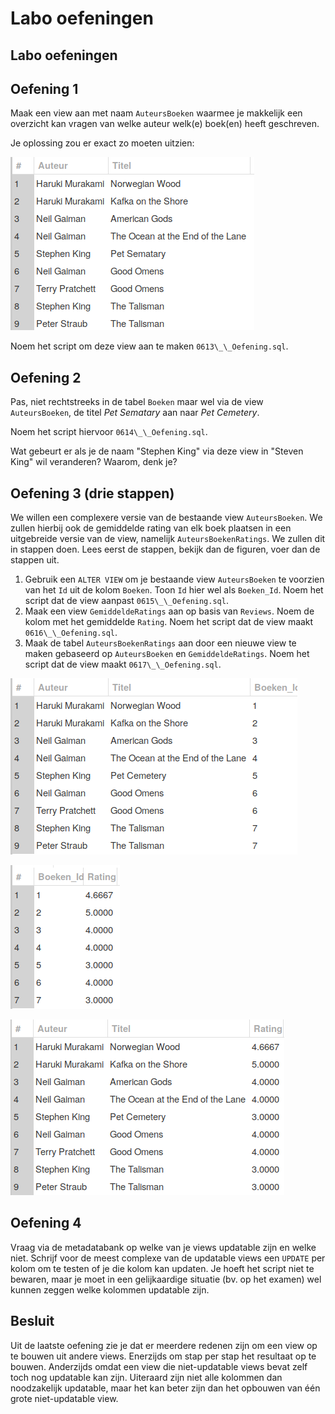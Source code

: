 # Labo oefeningen

## Labo oefeningen

## Oefening 1

Maak een view aan met naam `AuteursBoeken` waarmee je makkelijk een overzicht kan vragen van welke auteur welk\(e\) boek\(en\) heeft geschreven.

Je oplossing zou er exact zo moeten uitzien:

![](../../.gitbook/assets/exact-zo-boeken-auteurs.png)

Noem het script om deze view aan te maken `0613\_\_Oefening.sql`.

## Oefening 2

Pas, niet rechtstreeks in de tabel `Boeken` maar wel via de view `AuteursBoeken`, de titel _Pet Sematary_ aan naar _Pet Cemetery_.

Noem het script hiervoor `0614\_\_Oefening.sql`.

Wat gebeurt er als je de naam "Stephen King" via deze view in "Steven King" wil veranderen? Waarom, denk je?

## Oefening 3 \(drie stappen\)

We willen een complexere versie van de bestaande view `AuteursBoeken`. We zullen hierbij ook de gemiddelde rating van elk boek plaatsen in een uitgebreide versie van de view, namelijk `AuteursBoekenRatings`. We zullen dit in stappen doen. Lees eerst de stappen, bekijk dan de figuren, voer dan de stappen uit.

1. Gebruik een `ALTER VIEW` om je bestaande view `AuteursBoeken` te voorzien van het `Id` uit de kolom `Boeken`. Toon `Id` hier wel als `Boeken_Id`. Noem het script dat de view aanpast `0615\_\_Oefening.sql`.
2. Maak een view `GemiddeldeRatings` aan op basis van `Reviews`. Noem de kolom met het gemiddelde `Rating`. Noem het script dat de view maakt `0616\_\_Oefening.sql`.
3. Maak de tabel `AuteursBoekenRatings` aan door een nieuwe view te maken gebaseerd op `AuteursBoeken` en `GemiddeldeRatings`. Noem het script dat de view maakt `0617\_\_Oefening.sql`.

![](../../.gitbook/assets/auteursboeken.png)

![](../../.gitbook/assets/gemiddelderatings.png)

![](../../.gitbook/assets/auteursboekenratings.png)

## Oefening 4

Vraag via de metadatabank op welke van je views updatable zijn en welke niet. Schrijf voor de meest complexe van de updatable views een `UPDATE` per kolom om te testen of je die kolom kan updaten. Je hoeft het script niet te bewaren, maar je moet in een gelijkaardige situatie \(bv. op het examen\) wel kunnen zeggen welke kolommen updatable zijn.

## Besluit

Uit de laatste oefening zie je dat er meerdere redenen zijn om een view op te bouwen uit andere views. Enerzijds om stap per stap het resultaat op te bouwen. Anderzijds omdat een view die niet-updatable views bevat zelf toch nog updatable kan zijn. Uiteraard zijn niet alle kolommen dan noodzakelijk updatable, maar het kan beter zijn dan het opbouwen van één grote niet-updatable view.

